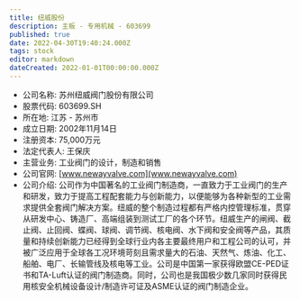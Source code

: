 ```yaml
---
title: 纽威股份
description: 主板 - 专用机械 - 603699
published: true
date: 2022-04-30T19:40:24.000Z
tags: stock
editor: markdown
dateCreated: 2022-01-01T00:00:00.000Z
---
```


- 公司名称: 苏州纽威阀门股份有限公司
- 股票代码: 603699.SH
- 所在地: 江苏 - 苏州市
- 成立日期: 2002年11月14日
- 注册资本: 75,000万元
- 法定代表人: 王保庆
- 主营业务: 工业阀门的设计，制造和销售
- 公司官网: [www.newayvalve.com](www.newayvalve.com)
- 公司介绍: 公司作为中国著名的工业阀门制造商，一直致力于工业阀门的生产和研发，致力于提高工程配套能力与创新能力，以便能够为各种新型的工业需求提供全套阀门解决方案。纽威的整个制造过程都有严格内控管理标准，贯穿从研发中心、铸造厂、高端组装到测试工厂的各个环节。纽威生产的闸阀、截止阀、止回阀、蝶阀、球阀、调节阀、核电阀、水下阀和安全阀等产品，其质量和持续创新能力已经得到全球行业内各主要最终用户和工程公司的认可，并被广泛应用于全球各工况环境苛刻且需求量大的石油、天然气、炼油、化工、船舶、电厂、长输管线及核电等工业。公司是中国第一家获得欧盟CE-PED证书和TA-Luft认证的阀门制造商。同时，公司也是我国极少数几家同时获得民用核安全机械设备设计/制造许可证及ASME认证的阀门制造企业。


